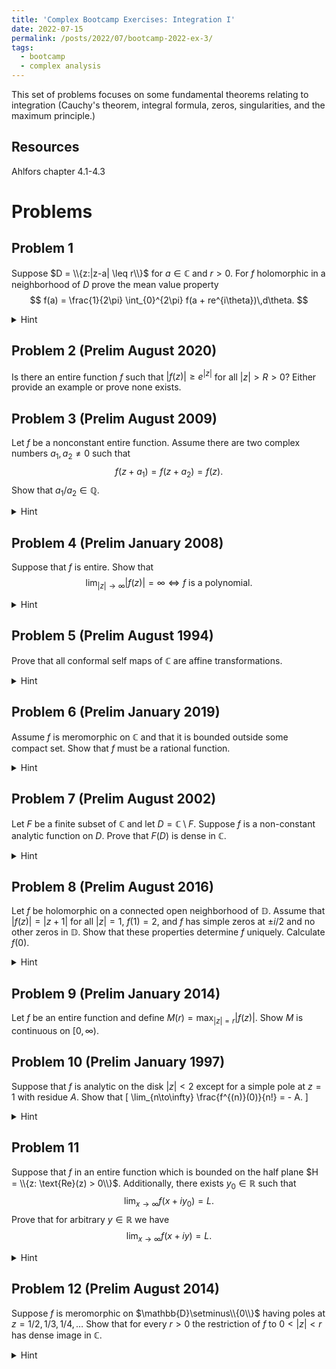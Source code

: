 ```yaml
---
title: 'Complex Bootcamp Exercises: Integration I'
date: 2022-07-15
permalink: /posts/2022/07/bootcamp-2022-ex-3/
tags:
  - bootcamp
  - complex analysis
---
```


This set of problems focuses on some fundamental theorems relating to integration (Cauchy's theorem, integral formula, zeros, singularities, and the maximum principle.) 

Resources
------
Ahlfors chapter 4.1-4.3

Problems
======

Problem 1
------
Suppose $D = \\{z:|z-a| \leq r\\}$ for $a\in \mathbb{C}$ and $r > 0$. 
For $f$ holomorphic in a neighborhood of $D$ prove the mean value property $$ f(a) = \frac{1}{2\pi} \int_{0}^{2\pi} f(a + re^{i\theta})\,d\theta. $$
<details>
	<summary>Hint</summary>
	Consider writing $f(a)$ in terms of Cauchy's integral formula.
</details>

Problem 2 (Prelim August 2020)
------
Is there an entire function $f$ such that $|f(z)| \geq e^{|z|}$ for all $|z| > R >0$? Either provide an example or prove none exists. 


Problem 3 (Prelim August 2009)
------
Let $f$ be a nonconstant entire function. Assume there are two complex numbers $a_1, a_2 \ne 0$ such that $$ f(z+a_1) = f(z+a_2) = f(z).$$
Show that $a_1/a_2 \in \mathbb{Q}$. 
<details>
	<summary>Hint</summary>
	Consider the cases $a_1/a_2 \notin \mathbb{R}$ and $a_1/a_2 \in \mathbb{R}$ separately. 
</details>

Problem 4 (Prelim January 2008)
------
Suppose that $f$ is entire. Show that $$ \lim_{|z| \to \infty} |f(z)| = \infty \iff f\text{ is a polynomial.} $$
<details>
	<summary>Hint</summary>
	Examine the singularity at infinity. 
</details>

Problem 5 (Prelim August 1994)
------
Prove that all conformal self maps of $\mathbb{C}$ are affine transformations. 
<details>
	<summary>Hint</summary>
	What order can the pole at infinity be? What happens if $f'(z) = 0$ for some $z$?
</details>

Problem 6 (Prelim January 2019)
------
Assume $f$ is meromorphic on $\mathbb{C}$ and that it is bounded outside some compact set. 
Show that $f$ must be a rational function. 
<details>
	<summary>Hint</summary>
	How many poles can $f$ have? Can you define $g(z) = f(z)\prod (z-z_i)^{m_i}$ and get a corresponding bound on $g$? 
</details>

Problem 7 (Prelim August 2002)
------
Let $F$ be a finite subset of $\mathbb{C}$ and let $D = \mathbb{C}\setminus F$. 
Suppose $f$ is a non-constant analytic function on $D$. Prove that $F(D)$ is dense in $\mathbb{C}$. 
<details>
	<summary>Hint</summary>
	If $f(D)$ is not dense then we can construct $g(z) = (f(z)-z_0)^{-1}$ where $z_0 \in \mathbb{C} \setminus \overline{f(D)}$. 
</details>

Problem 8 (Prelim August 2016)
------
Let $f$ be holomorphic on a connected open neighborhood of $\mathbb{D}$. Assume that $|f(z)| = |z+1|$ for all $|z| = 1$, $f(1) = 2$, and $f$ has simple zeros at $\pm i/2$ and no other zeros in $\mathbb{D}$.
Show that these properties determine $f$ uniquely. Calculate $f(0)$.
<details>
	<summary>Hint</summary>
	Consider $g(z) = f(z)/(z+1)$. 
</details>

Problem 9 (Prelim January 2014)
------
Let $f$ be an entire function and define $M(r) =\max_{|z| = r} |f(z)|$. Show $M$ is continuous on $[0,\infty)$. 


Problem 10 (Prelim January 1997)
------
Suppose that $f$ is analytic on the disk $|z| < 2$ except for a simple pole at $z = 1$ with residue $A$. 
Show that \[ \lim_{n\to\infty} \frac{f^{(n)}(0)}{n!} = - A. \]
<details>
	<summary>Hint</summary>
	Consider $g(z) := f(z) - A/(z-1)$ and try extend it to $z = 1$. 
	What is its Taylor expansion?
</details>


Problem 11
------
Suppose that $f$ in an entire function which is bounded on the half plane $H = \\{z: \text{Re}(z) > 0\\}$. 
Additionally, there exists $y_0 \in \mathbb{R}$ such that $$ \lim_{x\to \infty} f(x+iy_0) = L. $$
Prove that for arbitrary $y \in \mathbb{R}$ we have 
$$ \lim_{x\to \infty} f(x+iy) = L. $$
<details>
	<summary>Hint</summary>
	The real and imaginary parts of $f$ are maps $\mathbb{R}^2 \to \mathbb{R}$ so you may consider applying the mean value theorem on these parts. Then you can control the real/imaginary parts of $|f(x+iy) - f(x+iy_0)|$ with $|f'(x + i\xi)|, y < \xi < y_0$. 
</details> 

Problem 12 (Prelim August 2014)
------
Suppose $f$ is meromorphic on $\mathbb{D}\setminus\\{0\\}$ having poles at $z = 1/2,1/3,1/4,\dots$ Show that for every $r > 0$ the restriction of $f$ to $0 < |z| < r$ has dense image in $\mathbb{C}$. 
<details>
	<summary>Hint</summary>
	Suppose not - then we can construct $g(z) = (f(z) - w)^{-1}$ where $w \notin f(B_r(0)\setminus\{0\})$. 
</details>
